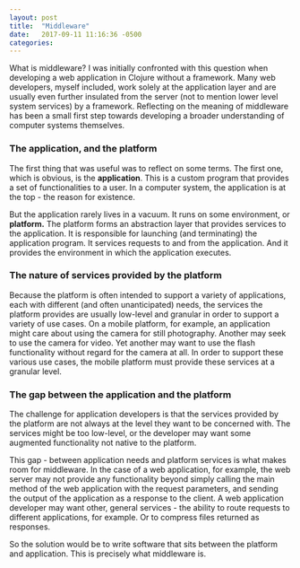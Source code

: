 ```yaml
---
layout: post
title:  "Middleware"
date:   2017-09-11 11:16:36 -0500
categories: 
---
```


What is middleware? I was initially confronted with this question when developing a web application in Clojure without a framework. Many web developers, myself included, work solely at the application layer and are usually even further insulated from the server (not to mention lower level system services) by a framework. Reflecting on the meaning of middleware has been a small first step towards developing a broader understanding of computer systems themselves.

### The application, and the platform

The first thing that was useful was to reflect on some terms. The first one, which is obvious, is the **application**. This is a custom program that provides a set of functionalities to a user. In a computer system, the application is at the top - the reason for existence.

But the application rarely lives in a vacuum. It runs on some environment, or  **platform.** The platform forms an abstraction layer that provides services to the application. It is responsible for launching (and terminating) the application program. It services requests to and from the application. And it provides the environment in which the application executes.

### The nature of services provided by the platform

Because the platform is often intended to support a variety of applications, each with different (and often unanticipated) needs, the services the platform provides are usually low-level and granular in order to support a variety of use cases. On a mobile platform, for example, an application might care about using the camera for still photography. Another may seek to use the camera for video. Yet another may want to use the flash functionality without regard for the camera at all. In order to support these various use cases, the mobile platform must provide these services at a granular level.

### The gap between the application and the platform

The challenge for application developers is that the services provided by the platform are not always at the level they want to be concerned with. The services might be too low-level, or the developer may want some augmented functionality not native to the platform.

This gap - between application needs and platform services is what makes room for middleware. In the case of a web application, for example, the web server may not provide any functionality beyond simply calling the main method of the web application with the request parameters, and sending the output of the application as a response to the client. A web application developer may want other, general services - the ability to route requests to different applications, for example. Or to compress files returned as responses.

So the solution would be to write software that sits between the platform and application. This is precisely what middleware is. 